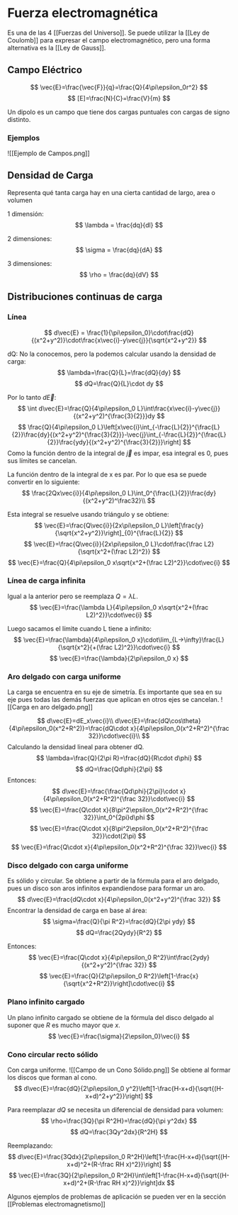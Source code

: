# Fuerza electromagnética
Es una de las 4 [[Fuerzas del Universo]].
Se puede utilizar la [[Ley de Coulomb]] para expresar el campo electromagnético, pero una forma alternativa es la [[Ley de Gauss]].

## Campo Eléctrico
$$
\vec{E}=\frac{\vec{F}}{q}=\frac{Q}{4\pi\epsilon_0r^2}
$$
$$
[E]=\frac{N}{C}=\frac{V}{m}
$$

Un dipolo es un campo que tiene dos cargas puntuales con cargas de signo distinto.
### Ejemplos
![[Ejemplo de Campos.png]]

## Densidad de Carga
Representa qué tanta carga hay en una cierta cantidad de largo, area o volumen

1 dimensión:
$$
\lambda = \frac{dq}{dl}
$$

2 dimensiones:
$$
\sigma = \frac{dq}{dA}
$$

3 dimensiones:
$$
\rho = \frac{dq}{dV}
$$

## Distribuciones continuas de carga
### Línea

$$
d\vec{E} = \frac{1}{\pi\epsilon_0}\cdot\frac{dQ}{(x^2+y^2)}\cdot\frac{x\vec{i}-y\vec{j}}{\sqrt{x^2+y^2}}
$$

dQ: No la conocemos, pero la podemos calcular usando la densidad de carga:
$$
\lambda=\frac{Q}{L}=\frac{dQ}{dy}
$$
$$
dQ=\frac{Q}{L}\cdot dy
$$

Por lo tanto $d\vec{E}$:
$$
\int d\vec{E}=\frac{Q}{4\pi\epsilon_0 L}\int\frac{x\vec{i}-y\vec{j}}{(x^2+y^2)^{\frac{3}{2}}}dy
$$
$$
\frac{Q}{4\pi\epsilon_0 L}\left[x\vec{i}\int_{-\frac{L}{2}}^{\frac{L}{2}}\frac{dy}{(x^2+y^2)^{\frac{3}{2}}}-\vec{j}\int_{-\frac{L}{2}}^{\frac{L}{2}}\frac{ydy}{(x^2+y^2)^{\frac{3}{2}}}\right]
$$
Como la función dentro de la integral de $\vec{j}$ es impar, esa integral es 0, pues sus límites se cancelan.

La función dentro de la integral de x es par. Por lo que esa se puede convertir en lo siguiente:
$$
\frac{2Qx\vec{i}}{4\pi\epsilon_0 L}\int_0^{\frac{L}{2}}\frac{dy}{(x^2+y^2)^\frac32}\\
$$

Esta integral se resuelve usando triángulo y se obtiene:
$$
\vec{E}=\frac{Q\vec{i}}{2x\pi\epsilon_0 L}\left[\frac{y}{\sqrt{x^2+y^2}}\right]_{0}^{\frac{L}{2}}
$$
$$
\vec{E}=\frac{Q\vec{i}}{2x\pi\epsilon_0 L}\cdot\frac{\frac L2}{\sqrt{x^2+(\frac L2)^2}}
$$
$$
\vec{E}=\frac{Q}{4\pi\epsilon_0 x\sqrt{x^2+(\frac L2)^2}}\cdot\vec{i}
$$
### Línea de carga infinita
Igual a la anterior pero se reemplaza $Q=\lambda L$.
$$
\vec{E}=\frac{\lambda L}{4\pi\epsilon_0 x\sqrt{x^2+(\frac L2)^2}}\cdot\vec{i}
$$

Luego sacamos el límite cuando L tiene a infinito:
$$
\vec{E}=\frac{\lambda}{4\pi\epsilon_0 x}\cdot\lim_{L->\infty}\frac{L}{\sqrt{x^2}{+(\frac L2)^2}}\cdot\vec{i}
$$
$$
\vec{E}=\frac{\lambda}{2\pi\epsilon_0 x}
$$

### Aro delgado con carga uniforme
La carga se encuentra en su eje de simetría. Es importante que sea en su eje pues todas las demás fuerzas que aplican en otros ejes se cancelan.
![[Carga en aro delgado.png]]

$$
d\vec{E}=dE_x\vec{i}\\
d\vec{E}=\frac{dQ\cos\theta}{4\pi\epsilon_0(x^2+R^2)}=\frac{dQ\cdot x}{4\pi\epsilon_0(x^2+R^2)^{\frac 32}}\cdot\vec{i}\\
$$
Calculando la densidad lineal para obtener dQ.
$$
\lambda=\frac{Q}{2\pi R}=\frac{dQ}{R\cdot d\phi}
$$
$$
dQ=\frac{Qd\phi}{2\pi}
$$
Entonces:
$$
d\vec{E}=\frac{\frac{Qd\phi}{2\pi}\cdot x}{4\pi\epsilon_0(x^2+R^2)^{\frac 32}}\cdot\vec{i}
$$
$$
\vec{E}=\frac{Q\cdot x}{8\pi^2\epsilon_0(x^2+R^2)^{\frac 32}}\int_0^{2pi}d\phi
$$
$$
\vec{E}=\frac{Q\cdot x}{8\pi^2\epsilon_0(x^2+R^2)^{\frac 32}}\cdot(2\pi)
$$
$$
\vec{E}=\frac{Q\cdot x}{4\pi\epsilon_0(x^2+R^2)^{\frac 32}}\vec{i}
$$

### Disco delgado con carga uniforme
Es sólido y circular. Se obtiene a partir de la fórmula para el aro delgado, pues un disco son aros infinitos expandiendose para formar un aro.
$$
d\vec{E}=\frac{dQ\cdot x}{4\pi\epsilon_0(x^2+y^2)^{\frac 32}}
$$
Encontrar la densidad de carga en base al área:
$$
\sigma=\frac{Q}{\pi R^2}=\frac{dQ}{2\pi ydy}
$$
$$
dQ=\frac{2Qydy}{R^2}
$$

Entonces:
$$
\vec{E}=\frac{Q\cdot x}{4\pi\epsilon_0 R^2}\int\frac{2ydy}{(x^2+y^2)^{\frac 32}}
$$
$$
\vec{E}=\frac{Q}{2\pi\epsilon_0 R^2}\left[1-\frac{x}{\sqrt{x^2+R^2}}\right]\cdot\vec{i}
$$

### Plano infinito cargado
Un plano infinito cargado se obtiene de la fórmula del disco delgado al suponer que $R$ es mucho mayor que $x$.
$$
\vec{E}=\frac{\sigma}{2\epsilon_0}\vec{i}
$$

### Cono circular recto sólido
Con carga uniforme.
![[Campo de un Cono Sólido.png]]
Se obtiene al formar los discos que forman al cono.
$$
d\vec{E}=\frac{dQ}{2\pi\epsilon_0 y^2}\left[1-\frac{H-x+d}{\sqrt{(H-x+d)^2+y^2}}\right]
$$

Para reemplazar $dQ$ se necesita un diferencial de densidad para volumen:
$$
\rho=\frac{3Q}{\pi R^2H}=\frac{dQ}{\pi y^2dx}
$$
$$
dQ=\frac{3Qy^2dx}{R^2H}
$$

Reemplazando:
$$
d\vec{E}=\frac{3Qdx}{2\pi\epsilon_0 R^2H}\left[1-\frac{H-x+d}{\sqrt{(H-x+d)^2+(R-\frac RH x)^2}}\right]
$$
$$
\vec{E}=\frac{3Q}{2\pi\epsilon_0 R^2H}\int\left[1-\frac{H-x+d}{\sqrt{(H-x+d)^2+(R-\frac RH x)^2}}\right]dx
$$

Algunos ejemplos de problemas de aplicación se pueden ver en la sección [[Problemas electromagnetismo]]
